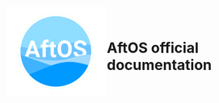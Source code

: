 <div style="display: flex; align-items: center;">
    <img src="src/icon.png" /><h1>AftOS official documentation</h1>
</div>
